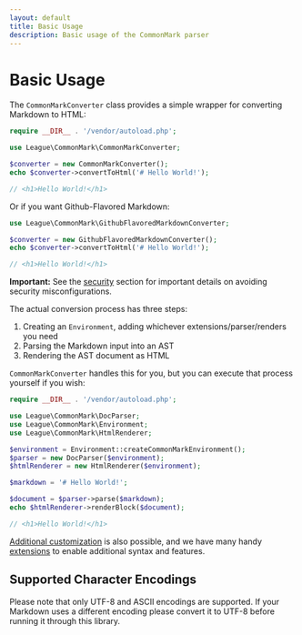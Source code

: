 ```yaml
---
layout: default
title: Basic Usage
description: Basic usage of the CommonMark parser
---
```


# Basic Usage

The `CommonMarkConverter` class provides a simple wrapper for converting Markdown to HTML:

```php
require __DIR__ . '/vendor/autoload.php';

use League\CommonMark\CommonMarkConverter;

$converter = new CommonMarkConverter();
echo $converter->convertToHtml('# Hello World!');

// <h1>Hello World!</h1>
```

Or if you want Github-Flavored Markdown:

```php
use League\CommonMark\GithubFlavoredMarkdownConverter;

$converter = new GithubFlavoredMarkdownConverter();
echo $converter->convertToHtml('# Hello World!');

// <h1>Hello World!</h1>
```

<i class="fa fa-exclamation-triangle"></i>
**Important:** See the [security](/1.3/security/) section for important details on avoiding security misconfigurations.

The actual conversion process has three steps:

 1. Creating an `Environment`, adding whichever extensions/parser/renders you need
 2. Parsing the Markdown input into an AST
 3. Rendering the AST document as HTML

`CommonMarkConverter` handles this for you, but you can execute that process yourself if you wish:

```php
require __DIR__ . '/vendor/autoload.php';

use League\CommonMark\DocParser;
use League\CommonMark\Environment;
use League\CommonMark\HtmlRenderer;

$environment = Environment::createCommonMarkEnvironment();
$parser = new DocParser($environment);
$htmlRenderer = new HtmlRenderer($environment);

$markdown = '# Hello World!';

$document = $parser->parse($markdown);
echo $htmlRenderer->renderBlock($document);

// <h1>Hello World!</h1>
```

[Additional customization](/1.3/customization/overview/) is also possible, and we have many handy [extensions](/1.3/extensions/overview/) to enable additional syntax and features.

## Supported Character Encodings

Please note that only UTF-8 and ASCII encodings are supported.  If your Markdown uses a different encoding please convert it to UTF-8 before running it through this library.
